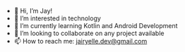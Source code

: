 - 👋 Hi, I’m Jay!
- 👀 I’m interested in technology
- 🌱 I’m currently learning Kotlin and Android Development
- 💞️ I’m looking to collaborate on any project available
- 📫 How to reach me: jairyelle.dev@gmail.com

<!---
JottaGpy/JottaGpy is a ✨ special ✨ repository because its `README.md` (this file) appears on your GitHub profile.
You can click the Preview link to take a look at your changes.
--->
